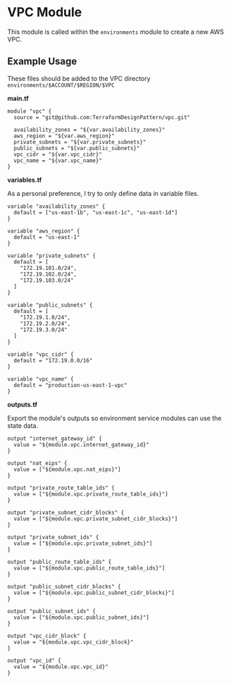 # VPC Module

This module is called within the `environments` module to create a new AWS VPC. 

## Example Usage

These files should be added to the VPC directory `environments/$ACCOUNT/$REGION/$VPC`

__main.tf__

```
module "vpc" {
  source = "git@github.com:TerraformDesignPattern/vpc.git"

  availability_zones = "${var.availability_zones}"
  aws_region = "${var.aws_region}"
  private_subnets = "${var.private_subnets}"
  public_subnets = "${var.public_subnets}"
  vpc_cidr = "${var.vpc_cidr}"
  vpc_name = "${var.vpc_name}"
}
```

__variables.tf__

As a personal preference, I try to only define data in variable files. 

```
variable "availability_zones" {
  default = ["us-east-1b", "us-east-1c", "us-east-1d"]
}

variable "aws_region" {
  default = "us-east-1"
}

variable "private_subnets" {
  default = [
    "172.19.101.0/24",
    "172.19.102.0/24",
    "172.19.103.0/24"
  ]
}

variable "public_subnets" {
  default = [
    "172.19.1.0/24",
    "172.19.2.0/24",
    "172.19.3.0/24"
  ]
}

variable "vpc_cidr" {
  default = "172.19.0.0/16"
}

variable "vpc_name" {
  default = "production-us-east-1-vpc"
}
```

__outputs.tf__

Export the module's outputs so environment service modules can use the state data.

```
output "internet_gateway_id" {
  value = "${module.vpc.internet_gateway_id}"
}

output "nat_eips" {
  value = ["${module.vpc.nat_eips}"]
}

output "private_route_table_ids" {
  value = ["${module.vpc.private_route_table_ids}"]
}

output "private_subnet_cidr_blocks" {
  value = ["${module.vpc.private_subnet_cidr_blocks}"]
}

output "private_subnet_ids" {
  value = ["${module.vpc.private_subnet_ids}"]
}

output "public_route_table_ids" {
  value = ["${module.vpc.public_route_table_ids}"]
}

output "public_subnet_cidr_blocks" {
  value = ["${module.vpc.public_subnet_cidr_blocks}"]
}

output "public_subnet_ids" {
  value = ["${module.vpc.public_subnet_ids}"]
}

output "vpc_cidr_block" {
  value = "${module.vpc.vpc_cidr_block}"
}

output "vpc_id" {
  value = "${module.vpc.vpc_id}"
}
```
